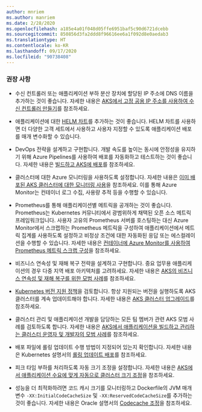 ```yaml
---
author: mnriem
ms.author: manriem
ms.date: 2/28/2020
ms.openlocfilehash: a185e4a01f048d05ffe6951baf5c90d6721dcebb
ms.sourcegitcommit: 850856d3fa2ddd8f96616ee6a1f092d8e0aedab3
ms.translationtype: HT
ms.contentlocale: ko-KR
ms.lasthandoff: 09/17/2020
ms.locfileid: "90738408"
---
```

### <a name="recommendations"></a>권장 사항

* 수신 컨트롤러 또는 애플리케이션 부하 분산 장치에 할당된 IP 주소에 DNS 이름을 추가하는 것이 좋습니다. 자세한 내용은 [AKS에서 고정 공용 IP 주소를 사용하여 수신 컨트롤러 만들기](/azure/aks/ingress-static-ip)를 참조하세요.

* 애플리케이션에 대한 [HELM 차트](https://helm.sh/docs/topics/charts/)를 추가하는 것이 좋습니다. HELM 차트를 사용하면 더 다양한 고객 세트에서 사용하고 사용자 지정할 수 있도록 애플리케이션 배포를 매개 변수화할 수 있습니다.

* DevOps 전략을 설계하고 구현합니다. 개발 속도를 높이는 동시에 안정성을 유지하기 위해 Azure Pipelines를 사용하여 배포를 자동화하고 테스트하는 것이 좋습니다. 자세한 내용은 [빌드하고 AKS에 배포](/azure/devops/pipelines/ecosystems/kubernetes/aks-template)를 참조하세요.

* 클러스터에 대한 Azure 모니터링을 사용하도록 설정합니다. 자세한 내용은 [이미 배포된 AKS 클러스터에 대한 모니터링 사용](/azure/azure-monitor/insights/container-insights-enable-existing-clusters)을 참조하세요. 이를 통해 Azure Monitor는 컨테이너 로그 수집, 사용량 추적 등을 수행할 수 있습니다.

* Prometheus를 통해 애플리케이션별 메트릭을 공개하는 것이 좋습니다. Prometheus는 Kubernetes 커뮤니티에서 광범위하게 채택된 오픈 소스 메트릭 프레임워크입니다. 사용자 고유의 Prometheus 서버를 호스팅하는 대신 Azure Monitor에서 스크랩하는 Prometheus 메트릭을 구성하여 애플리케이션에서 메트릭 집계를 사용하도록 설정하고 비정상 조건에 대한 자동화된 응답 또는 에스컬레이션을 수행할 수 있습니다. 자세한 내용은 [컨테이너에 Azure Monitor를 사용하여 Prometheus 메트릭 스크랩 구성](/azure/azure-monitor/insights/container-insights-prometheus-integration)을 참조하세요.

* 비즈니스 연속성 및 재해 복구 전략을 설계하고 구현합니다. 중요 업무용 애플리케이션의 경우 다중 지역 배포 아키텍처를 고려하세요. 자세한 내용은 [AKS의 비즈니스 연속성 및 재해 복구를 위한 모범 사례](/azure/aks/operator-best-practices-multi-region)를 참조하세요.

* [Kubernetes 버전 지원 정책](/azure/aks/supported-kubernetes-versions#kubernetes-version-support-policy)을 검토합니다. 항상 지원되는 버전을 실행하도록 AKS 클러스터를 계속 업데이트해야 합니다. 자세한 내용은 [AKS 클러스터 업그레이드](/azure/aks/upgrade-cluster)를 참조하세요.

* 클러스터 관리 및 애플리케이션 개발을 담당하는 모든 팀 멤버가 관련 AKS 모범 사례를 검토하도록 합니다. 자세한 내용은 [AKS에서 애플리케이션을 빌드하고 관리하는 클러스터 운영자 및 개발자의 모범 사례](/azure/aks/best-practices)를 참조하세요.

* 배포 파일에 롤링 업데이트 수행 방법이 지정되어 있는지 확인합니다. 자세한 내용은 Kubernetes 설명서의 [롤링 업데이트 배포](https://kubernetes.io/docs/concepts/workloads/controllers/deployment/#rolling-update-deployment)를 참조하세요.

* 피크 타임 부하를 처리하도록 자동 크기 조정을 설정합니다. 자세한 내용은 [AKS에서 애플리케이션 수요에 맞게 자동으로 클러스터 크기 조정](/azure/aks/cluster-autoscaler)을 참조하세요.

* 성능을 더 최적화하려면 코드 캐시 크기를 모니터링하고 Dockerfile의 JVM 매개 변수 `-XX:InitialCodeCacheSize` 및 `-XX:ReservedCodeCacheSize`를 추가하는 것이 좋습니다. 자세한 내용은 Oracle 설명서의 [Codecache 조정](https://docs.oracle.com/javase/8/embedded/develop-apps-platforms/codecache.htm)을 참조하세요.
